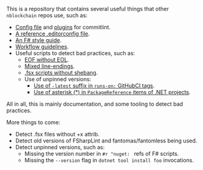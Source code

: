 This is a repository that contains several useful things that other `nblockchain` repos use, such as:

- [Config file](commitlint.config.ts) and [plugins](commitlint/plugins.ts) for commitlint.
- [A reference .editorconfig file](.editorconfig).
- [An F# style guide](FSharpStyleGuide.md).
- [Workflow guidelines](WorkflowGuidelines.md).
- Useful scripts to detect bad practices, such as:
    * [EOF without EOL](scripts/eofConvention.fsx).
    * [Mixed line-endings](scripts/mixedLineEndings.fsx).
    * [.fsx scripts without shebang](scripts/shebangConvention.fsx).
    * Use of unpinned versions:
        * [Use of `-latest` suffix in `runs-on:` GitHubCI tags](scripts/unpinnedGitHubActionsImageVersions.fsx).
        * [Use of asterisk (*) in `PackageReference` items of .NET projects](scripts/unpinnedDotnetPackageVersions.fsx).

All in all, this is mainly documentation, and some tooling to detect bad practices.

More things to come:
- Detect .fsx files without +x attrib.
- Detect old versions of FSharpLint and fantomas/fantomless being used.
- Detect unpinned versions, such as:
    * Missing the version number in `#r "nuget: ` refs of F# scripts.
    * Missing the `--version` flag in `dotnet tool install foo` invocations.
